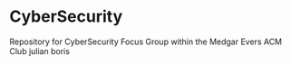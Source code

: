 # CyberSecurity
Repository for CyberSecurity Focus Group within the Medgar Evers ACM Club
julian
boris
